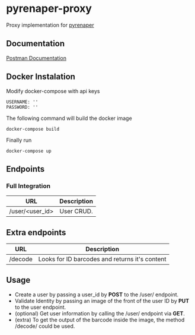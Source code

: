 # pyrenaper-proxy

Proxy implementation for [pyrenaper](https://github.com/tagercito/pyrenaper)

## Documentation

[Postman Documentation](https://documenter.getpostman.com/view/4003274/UVeNm2nJ)
## Docker Instalation

Modify docker-compose with api keys

```
USERNAME: ''
PASSWORD: ''
```

The following command will build the docker image

```
docker-compose build
```

Finally run

```
docker-compose up
```

## Endpoints

### Full Integration
| URL        |  Description |
| ------------- |:----------:|
| /user/<user_id>  | User CRUD. 

## Extra endpoints

| URL        | Description |
| ------------- |:----------:|
| /decode      | Looks for ID barcodes and returns it's content| 


## Usage

* Create a user by passing a user_id by **POST** to the /user/ endpoint. 
* Validate Identity by passing an image of the front of the user ID by **PUT** to the user endpoint.
* (optional) Get user information by calling the /user/ endpoint via **GET**.
* (extra) To get the output of the barcode inside the image, the method /decode/ could be used.